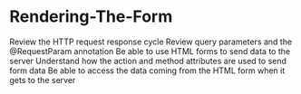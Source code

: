 # Rendering-The-Form
Review the HTTP request response cycle
Review query parameters and the @RequestParam annotation
Be able to use HTML forms to send data to the server
Understand how the action and method attributes are used to send form data
Be able to access the data coming from the HTML form when it gets to the server

